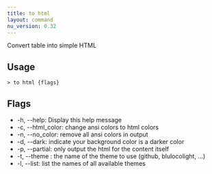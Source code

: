 ```yaml
---
title: to html
layout: command
nu_version: 0.32
---
```


Convert table into simple HTML

## Usage

```shell
> to html {flags}
```

## Flags

- -h, --help: Display this help message
- -c, --html_color: change ansi colors to html colors
- -n, --no_color: remove all ansi colors in output
- -d, --dark: indicate your background color is a darker color
- -p, --partial: only output the html for the content itself
- -t, --theme <string>: the name of the theme to use (github, blulocolight, ...)
- -l, --list: list the names of all available themes

